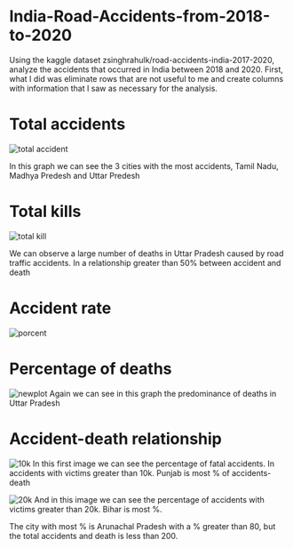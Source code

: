 # India-Road-Accidents-from-2018-to-2020
Using the kaggle dataset zsinghrahulk/road-accidents-india-2017-2020, analyze the accidents that occurred in India between 2018 and 2020.
First, what I did was eliminate rows that are not useful to me and create columns with information that I saw as necessary for the analysis.

# Total accidents 
![total accident](https://github.com/JuanCruzEmmanuel/JuanCruzEmmanuel-India-Road-Accidents-from-2018-to-2020/assets/89812242/8ba97a2d-158b-4f10-8e55-4f1a647f4665)

In this graph we can see the 3 cities with the most accidents, Tamil Nadu, Madhya Predesh and Uttar Predesh

# Total kills
![total kill](https://github.com/JuanCruzEmmanuel/JuanCruzEmmanuel-India-Road-Accidents-from-2018-to-2020/assets/89812242/2bf91f34-5be9-42a2-99bd-c52ec7834636)

We can observe a large number of deaths in Uttar Pradesh caused by road traffic accidents. In a relationship greater than 50% between accident and death

# Accident rate
![porcent](https://github.com/JuanCruzEmmanuel/JuanCruzEmmanuel-India-Road-Accidents-from-2018-to-2020/assets/89812242/8a869035-0251-4681-b362-5a91787c7057)
# Percentage of deaths
![newplot](https://github.com/JuanCruzEmmanuel/JuanCruzEmmanuel-India-Road-Accidents-from-2018-to-2020/assets/89812242/d5725f93-1276-4fcd-a1f1-215f49ee371c)
Again we can see in this graph the predominance of deaths in Uttar Pradesh
# Accident-death relationship
![10k](https://github.com/JuanCruzEmmanuel/JuanCruzEmmanuel-India-Road-Accidents-from-2018-to-2020/assets/89812242/55f7323c-bb8a-43d3-b20b-f15edfde53d9)
In this first image we can see the percentage of fatal accidents. In accidents with victims greater than 10k. Punjab is most % of accidents-death

![20k](https://github.com/JuanCruzEmmanuel/JuanCruzEmmanuel-India-Road-Accidents-from-2018-to-2020/assets/89812242/9deae0d2-530b-47b2-8403-df6e62454b1e)
And in this image we can see the percentage of accidents with victims greater than 20k. Bihar is most %.

The city with most % is Arunachal Pradesh with a % greater than 80, but the total accidents and death is less than 200.
